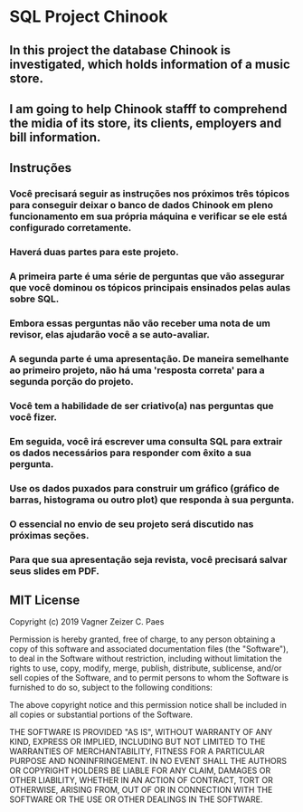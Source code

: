 # **SQL Project Chinook**

## In this project the database Chinook is investigated, which holds information of a music store.
## I am going to help Chinook stafff to comprehend the midia of its store, its clients, employers and bill information.

## Instruções

### Você precisará seguir as instruções nos próximos três tópicos para conseguir deixar o banco de dados Chinook em pleno funcionamento em sua própria máquina e verificar se ele está configurado corretamente. 
### Haverá duas partes para este projeto.

### A primeira parte é uma série de perguntas que vão assegurar que você dominou os tópicos principais ensinados pelas aulas sobre SQL. 
### Embora essas perguntas não vão receber uma nota de um revisor, elas ajudarão você a se auto-avaliar.


### A segunda parte é uma apresentação. De maneira semelhante ao primeiro projeto, não há uma 'resposta correta' para a segunda porção do projeto. 
### Você tem a habilidade de ser criativo(a) nas perguntas que você fizer. 
### Em seguida, você irá escrever uma consulta SQL para extrair os dados necessários para responder com êxito a sua pergunta. 
### Use os dados puxados para construir um gráfico (gráfico de barras, histograma ou outro plot) que responda à sua pergunta. 
### O essencial no envio de seu projeto será discutido nas próximas seções. 
### Para que sua apresentação seja revista, você precisará salvar seus slides em PDF.


## MIT License

Copyright (c) 2019 Vagner Zeizer C. Paes

Permission is hereby granted, free of charge, to any person obtaining a copy
of this software and associated documentation files (the "Software"), to deal
in the Software without restriction, including without limitation the rights
to use, copy, modify, merge, publish, distribute, sublicense, and/or sell
copies of the Software, and to permit persons to whom the Software is
furnished to do so, subject to the following conditions:

The above copyright notice and this permission notice shall be included in all
copies or substantial portions of the Software.

THE SOFTWARE IS PROVIDED "AS IS", WITHOUT WARRANTY OF ANY KIND, EXPRESS OR
IMPLIED, INCLUDING BUT NOT LIMITED TO THE WARRANTIES OF MERCHANTABILITY,
FITNESS FOR A PARTICULAR PURPOSE AND NONINFRINGEMENT. IN NO EVENT SHALL THE
AUTHORS OR COPYRIGHT HOLDERS BE LIABLE FOR ANY CLAIM, DAMAGES OR OTHER
LIABILITY, WHETHER IN AN ACTION OF CONTRACT, TORT OR OTHERWISE, ARISING FROM,
OUT OF OR IN CONNECTION WITH THE SOFTWARE OR THE USE OR OTHER DEALINGS IN THE
SOFTWARE.

